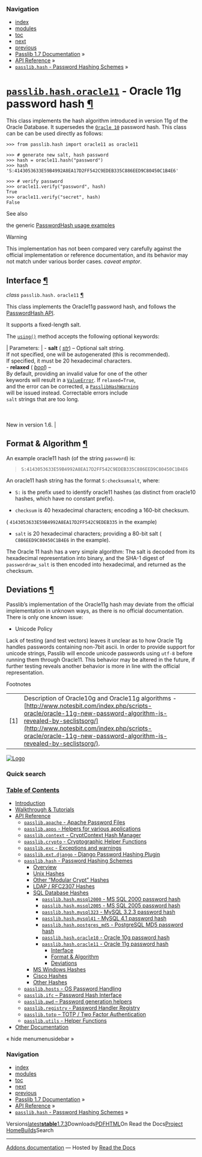 <!-- Source: https://passlib.readthedocs.io/en/stable/lib/passlib.hash.oracle11.html -->

### Navigation

- [index](https://passlib.readthedocs.io/en/stable/genindex.html "General Index")
- [modules](https://passlib.readthedocs.io/en/stable/py-modindex.html "Python Module Index")
- [toc](https://passlib.readthedocs.io/en/stable/contents.html "Table Of Contents")
- [next](https://passlib.readthedocs.io/en/stable/lib/passlib.hash.lmhash.html "passlib.hash.lmhash - LanManager Hash")
- [previous](https://passlib.readthedocs.io/en/stable/lib/passlib.hash.oracle10.html "passlib.hash.oracle10 - Oracle 10g password hash")
- [Passlib 1.7 Documentation](https://passlib.readthedocs.io/en/stable/index.html) »
- [API Reference](https://passlib.readthedocs.io/en/stable/lib/index.html) »
- [`passlib.hash` \- Password Hashing Schemes](https://passlib.readthedocs.io/en/stable/lib/passlib.hash.html) »

# [`passlib.hash.oracle11`](https://passlib.readthedocs.io/en/stable/lib/passlib.hash.oracle11.html\#passlib.hash.oracle11 "passlib.hash.oracle11") \- Oracle 11g password hash [¶](https://passlib.readthedocs.io/en/stable/lib/passlib.hash.oracle11.html\#passlib-hash-oracle11-oracle-11g-password-hash "Permalink to this headline")

This class implements the hash algorithm introduced in version 11g of the Oracle Database.
It supersedes the [`Oracle 10`](https://passlib.readthedocs.io/en/stable/lib/passlib.hash.oracle10.html#passlib.hash.oracle10 "passlib.hash.oracle10") password hash.
This class can be can be used directly as follows:

```
>>> from passlib.hash import oracle11 as oracle11

>>> # generate new salt, hash password
>>> hash = oracle11.hash("password")
>>> hash
'S:4143053633E59B4992A8EA17D2FF542C9EDEB335C886EED9C80450C1B4E6'

>>> # verify password
>>> oracle11.verify("password", hash)
True
>>> oracle11.verify("secret", hash)
False

```

See also

the generic [PasswordHash usage examples](https://passlib.readthedocs.io/en/stable/narr/hash-tutorial.html#password-hash-examples)

Warning

This implementation has not been compared
very carefully against the official implementation or reference documentation,
and its behavior may not match under various border cases.
_caveat emptor_.

## Interface [¶](https://passlib.readthedocs.io/en/stable/lib/passlib.hash.oracle11.html\#interface "Permalink to this headline")

_class_ `passlib.hash.` `oracle11` [¶](https://passlib.readthedocs.io/en/stable/lib/passlib.hash.oracle11.html#passlib.hash.oracle11 "Permalink to this definition")

This class implements the Oracle11g password hash, and follows the [PasswordHash API](https://passlib.readthedocs.io/en/stable/lib/passlib.ifc.html#password-hash-api).

It supports a fixed-length salt.

The [`using()`](https://passlib.readthedocs.io/en/stable/lib/passlib.ifc.html#passlib.ifc.PasswordHash.using "passlib.ifc.PasswordHash.using") method accepts the following optional keywords:

| Parameters: | - **salt** ( [_str_](https://docs.python.org/3/library/stdtypes.html#str "(in Python v3.9)")) – Optional salt string.<br>  If not specified, one will be autogenerated (this is recommended).<br>  If specified, it must be 20 hexadecimal characters.<br>- **relaxed** ( [_bool_](https://docs.python.org/3/library/functions.html#bool "(in Python v3.9)")) – <br>  By default, providing an invalid value for one of the other<br>  keywords will result in a [`ValueError`](https://docs.python.org/3/library/exceptions.html#ValueError "(in Python v3.9)"). If `relaxed=True`,<br>  and the error can be corrected, a [`PasslibHashWarning`](https://passlib.readthedocs.io/en/stable/lib/passlib.exc.html#passlib.exc.PasslibHashWarning "passlib.exc.PasslibHashWarning")<br>  will be issued instead. Correctable errors include<br>  `salt` strings that are too long.<br>  <br>  <br>  <br>  New in version 1.6. |

## Format & Algorithm [¶](https://passlib.readthedocs.io/en/stable/lib/passlib.hash.oracle11.html\#format-algorithm "Permalink to this headline")

An example oracle11 hash (of the string `password`) is:

> `S:4143053633E59B4992A8EA17D2FF542C9EDEB335C886EED9C80450C1B4E6`

An oracle11 hash string has the format `S:checksumsalt`, where:

- `S:` is the prefix used to identify oracle11 hashes
(as distinct from oracle10 hashes, which have no constant prefix).

- `checksum` is 40 hexadecimal characters;
encoding a 160-bit checksum.

( `4143053633E59B4992A8EA17D2FF542C9EDEB335` in the example)

- `salt` is 20 hexadecimal characters;
providing a 80-bit salt ( `C886EED9C80450C1B4E6` in the example).


The Oracle 11 hash has a very simple algorithm: The salt is decoded
from its hexadecimal representation into binary, and the SHA-1 digest
of `passwordraw_salt` is then encoded into hexadecimal, and returned as the checksum.

## Deviations [¶](https://passlib.readthedocs.io/en/stable/lib/passlib.hash.oracle11.html\#deviations "Permalink to this headline")

Passlib’s implementation of the Oracle11g hash may deviate from the official
implementation in unknown ways, as there is no official documentation.
There is only one known issue:

- Unicode Policy

Lack of testing (and test vectors) leaves it unclear
as to how Oracle 11g handles passwords containing non-7bit ascii.
In order to provide support for unicode strings,
Passlib will encode unicode passwords using `utf-8`
before running them through Oracle11.
This behavior may be altered in the future, if further testing
reveals another behavior is more in line with the official representation.


Footnotes

|     |     |
| --- | --- |
| \[1\] | Description of Oracle10g and Oracle11g algorithms -<br>[http://www.notesbit.com/index.php/scripts-oracle/oracle-11g-new-password-algorithm-is-revealed-by-seclistsorg/](http://www.notesbit.com/index.php/scripts-oracle/oracle-11g-new-password-algorithm-is-revealed-by-seclistsorg/). |

[![Logo](https://passlib.readthedocs.io/en/stable/_static/masthead.png)](https://passlib.readthedocs.io/en/stable/index.html "index")

### Quick search

### [Table of Contents](https://passlib.readthedocs.io/en/stable/contents.html)

- [Introduction](https://passlib.readthedocs.io/en/stable/index.html)
- [Walkthrough & Tutorials](https://passlib.readthedocs.io/en/stable/narr/index.html)
- [API Reference](https://passlib.readthedocs.io/en/stable/lib/index.html)
  - [`passlib.apache` \- Apache Password Files](https://passlib.readthedocs.io/en/stable/lib/passlib.apache.html)
  - [`passlib.apps` \- Helpers for various applications](https://passlib.readthedocs.io/en/stable/lib/passlib.apps.html)
  - [`passlib.context` \- CryptContext Hash Manager](https://passlib.readthedocs.io/en/stable/lib/passlib.context.html)
  - [`passlib.crypto` \- Cryptographic Helper Functions](https://passlib.readthedocs.io/en/stable/lib/passlib.crypto.html)
  - [`passlib.exc` \- Exceptions and warnings](https://passlib.readthedocs.io/en/stable/lib/passlib.exc.html)
  - [`passlib.ext.django` \- Django Password Hashing Plugin](https://passlib.readthedocs.io/en/stable/lib/passlib.ext.django.html)
  - [`passlib.hash` \- Password Hashing Schemes](https://passlib.readthedocs.io/en/stable/lib/passlib.hash.html)
    - [Overview](https://passlib.readthedocs.io/en/stable/lib/passlib.hash.html#overview)
    - [Unix Hashes](https://passlib.readthedocs.io/en/stable/lib/passlib.hash.html#unix-hashes)
    - [Other “Modular Crypt” Hashes](https://passlib.readthedocs.io/en/stable/lib/passlib.hash.html#other-modular-crypt-hashes)
    - [LDAP / RFC2307 Hashes](https://passlib.readthedocs.io/en/stable/lib/passlib.hash.html#ldap-rfc2307-hashes)
    - [SQL Database Hashes](https://passlib.readthedocs.io/en/stable/lib/passlib.hash.html#sql-database-hashes)
      - [`passlib.hash.mssql2000` \- MS SQL 2000 password hash](https://passlib.readthedocs.io/en/stable/lib/passlib.hash.mssql2000.html)
      - [`passlib.hash.mssql2005` \- MS SQL 2005 password hash](https://passlib.readthedocs.io/en/stable/lib/passlib.hash.mssql2005.html)
      - [`passlib.hash.mysql323` \- MySQL 3.2.3 password hash](https://passlib.readthedocs.io/en/stable/lib/passlib.hash.mysql323.html)
      - [`passlib.hash.mysql41` \- MySQL 4.1 password hash](https://passlib.readthedocs.io/en/stable/lib/passlib.hash.mysql41.html)
      - [`passlib.hash.postgres_md5` \- PostgreSQL MD5 password hash](https://passlib.readthedocs.io/en/stable/lib/passlib.hash.postgres_md5.html)
      - [`passlib.hash.oracle10` \- Oracle 10g password hash](https://passlib.readthedocs.io/en/stable/lib/passlib.hash.oracle10.html)
      - [`passlib.hash.oracle11` \- Oracle 11g password hash](https://passlib.readthedocs.io/en/stable/lib/passlib.hash.oracle11.html#)
        - [Interface](https://passlib.readthedocs.io/en/stable/lib/passlib.hash.oracle11.html#interface)
        - [Format & Algorithm](https://passlib.readthedocs.io/en/stable/lib/passlib.hash.oracle11.html#format-algorithm)
        - [Deviations](https://passlib.readthedocs.io/en/stable/lib/passlib.hash.oracle11.html#deviations)
    - [MS Windows Hashes](https://passlib.readthedocs.io/en/stable/lib/passlib.hash.html#ms-windows-hashes)
    - [Cisco Hashes](https://passlib.readthedocs.io/en/stable/lib/passlib.hash.html#cisco-hashes)
    - [Other Hashes](https://passlib.readthedocs.io/en/stable/lib/passlib.hash.html#other-hashes)
  - [`passlib.hosts` \- OS Password Handling](https://passlib.readthedocs.io/en/stable/lib/passlib.hosts.html)
  - [`passlib.ifc` – Password Hash Interface](https://passlib.readthedocs.io/en/stable/lib/passlib.ifc.html)
  - [`passlib.pwd` – Password generation helpers](https://passlib.readthedocs.io/en/stable/lib/passlib.pwd.html)
  - [`passlib.registry` \- Password Handler Registry](https://passlib.readthedocs.io/en/stable/lib/passlib.registry.html)
  - [`passlib.totp` – TOTP / Two Factor Authentication](https://passlib.readthedocs.io/en/stable/lib/passlib.totp.html)
  - [`passlib.utils` \- Helper Functions](https://passlib.readthedocs.io/en/stable/lib/passlib.utils.html)
- [Other Documentation](https://passlib.readthedocs.io/en/stable/other.html)

«
hide menumenusidebar
»


### Navigation

- [index](https://passlib.readthedocs.io/en/stable/genindex.html "General Index")
- [modules](https://passlib.readthedocs.io/en/stable/py-modindex.html "Python Module Index")
- [toc](https://passlib.readthedocs.io/en/stable/contents.html "Table Of Contents")
- [next](https://passlib.readthedocs.io/en/stable/lib/passlib.hash.lmhash.html "passlib.hash.lmhash - LanManager Hash")
- [previous](https://passlib.readthedocs.io/en/stable/lib/passlib.hash.oracle10.html "passlib.hash.oracle10 - Oracle 10g password hash")
- [Passlib 1.7 Documentation](https://passlib.readthedocs.io/en/stable/index.html) »
- [API Reference](https://passlib.readthedocs.io/en/stable/lib/index.html) »
- [`passlib.hash` \- Password Hashing Schemes](https://passlib.readthedocs.io/en/stable/lib/passlib.hash.html) »

Versions[latest](https://passlib.readthedocs.io/en/latest/lib/passlib.hash.oracle11.html)**[stable](https://passlib.readthedocs.io/en/stable/lib/passlib.hash.oracle11.html)**[1.7.3](https://passlib.readthedocs.io/en/1.7.3/lib/passlib.hash.oracle11.html)Downloads[PDF](https://passlib.readthedocs.io/_/downloads/en/stable/pdf/)[HTML](https://passlib.readthedocs.io/_/downloads/en/stable/htmlzip/)On Read the Docs[Project Home](https://app.readthedocs.org/projects/passlib/?utm_source=passlib&utm_content=flyout)[Builds](https://app.readthedocs.org/projects/passlib/builds/?utm_source=passlib&utm_content=flyout)Search

* * *

[Addons documentation](https://docs.readthedocs.io/page/addons.html?utm_source=passlib&utm_content=flyout) ― Hosted by
[Read the Docs](https://about.readthedocs.com/?utm_source=passlib&utm_content=flyout)